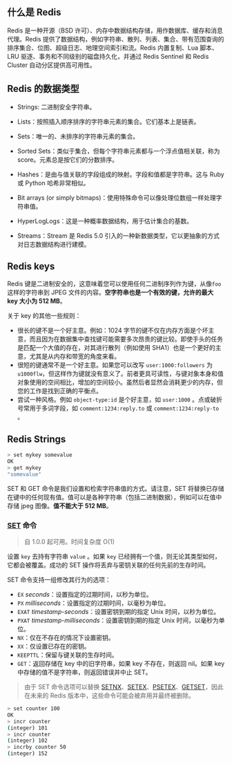 ## 什么是 Redis

Redis 是一种开源（BSD 许可）、内存中数据结构存储，用作数据库、缓存和消息代理。Redis 提供了数据结构，例如字符串、散列、列表、集合、带有范围查询的排序集合、位图、超级日志、地理空间索引和流。Redis 内置复制、Lua 脚本、LRU 驱逐、事务和不同级别的磁盘持久化，并通过 Redis Sentinel 和 Redis Cluster 自动分区提供高可用性。

## Redis 的数据类型

- Strings: 二进制安全字符串。

- Lists：按照插入顺序排序的字符串元素的集合。它们基本上是链表。
- Sets：唯一的、未排序的字符串元素的集合。

- Sorted Sets：类似于集合，但每个字符串元素都与一个浮点值相关联，称为score。元素总是按它们的分数排序。

- Hashes：是由与值关联的字段组成的映射。字段和值都是字符串。这与 Ruby 或 Python 哈希非常相似。

- Bit arrays (or simply bitmaps)：使用特殊命令可以像处理位数组一样处理字符串值。

- HyperLogLogs：这是一种概率数据结构，用于估计集合的基数。

- Streams：Stream 是 Redis 5.0 引入的一种新数据类型，它以更抽象的方式对日志数据结构进行建模。

## Redis keys

Redis 键是二进制安全的，这意味着您可以使用任何二进制序列作为键，从像`foo`这样的字符串到 JPEG 文件的内容。**空字符串也是一个有效的键，允许的最大 key 大小为 512 MB**。

关于 key 的其他一些规则：

- 很长的键不是一个好主意。例如：1024 字节的键不仅在内存方面是个坏主意，而且因为在数据集中查找键可能需要多次昂贵的键比较。即使手头的任务是匹配一个大值的存在，对其进行散列（例如使用 SHA1）也是一个更好的主意，尤其是从内存和带宽的角度来看。
- 很短的键通常不是一个好主意。如果您可以改写 `user:1000:followers` 为 `u1000flw`，但这样作为键就没有意义了。前者更具可读性，与键对象本身和值对象使用的空间相比，增加的空间较小。虽然后者显然会消耗更少的内存，但您的工作是找到正确的平衡点。
- 尝试一种风格。例如 `object-type:id` 是个好主意，如 `user:1000` 。点或破折号常用于多词字段，如 `comment:1234:reply.to` 或 `comment:1234:reply-to` 。

## Redis Strings

```bash
> set mykey somevalue
OK
> get mykey
"somevalue"
```

SET 和 GET 命令是我们设置和检索字符串值的方式。请注意，SET 将替换已存储在键中的任何现有值。值可以是各种字符串（包括二进制数据），例如可以在值中存储 jpeg 图像。**值不能大于 512 MB**。

### [SET](https://redis.io/commands/set) 命令

> 自 1.0.0 起可用。时间复杂度 O(1)

设置 `key` 去持有字符串 `value` 。如果 `key` 已经拥有一个值，则无论其类型如何，它都会被覆盖。成功的 SET 操作将丢弃与密钥关联的任何先前的生存时间。

SET 命令支持一组修改其行为的选项：

- `EX` *seconds*：设置指定的过期时间，以秒为单位。
- `PX` *milliseconds*：设置指定的过期时间，以毫秒为单位。
- `EXAT` *timestamp-seconds*：设置密钥到期的指定 Unix 时间，以秒为单位。
- `PXAT` *timestamp-milliseconds*：设置密钥到期的指定 Unix 时间，以毫秒为单位。
- `NX`：仅在不存在的情况下设置密钥。
- `XX`：仅设置已存在的密钥。
- `KEEPTTL`：保留与键关联的生存时间。
- `GET`：返回存储在 key 中的旧字符串，如果 key 不存在，则返回 nil。如果 key 中存储的值不是字符串，则返回错误并中止 SET。

> 由于 SET 命令选项可以替换 [SETNX](https://redis.io/commands/setnx)、[SETEX](https://redis.io/commands/setex)、[PSETEX](https://redis.io/commands/psetex)、[GETSET](https://redis.io/commands/getset)，因此在未来的 Redis 版本中，这些命令可能会被弃用并最终被删除。

```bash
> set counter 100
OK
> incr counter
(integer) 101
> incr counter
(integer) 102
> incrby counter 50
(integer) 152
```




